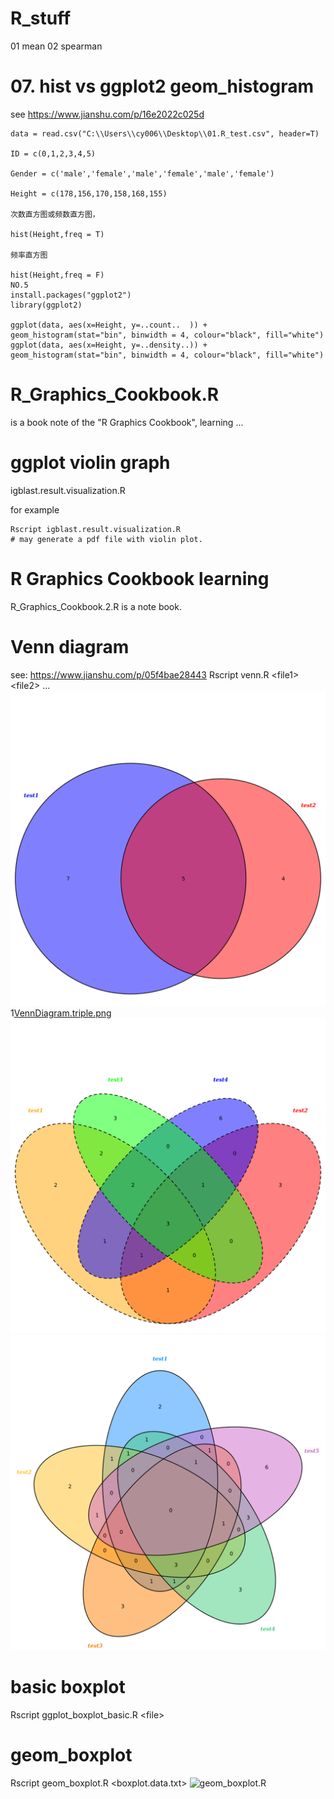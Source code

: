 # R_stuff

01 mean
02 spearman


# 07. hist vs ggplot2 geom_histogram
see https://www.jianshu.com/p/16e2022c025d
```
data = read.csv("C:\\Users\\cy006\\Desktop\\01.R_test.csv", header=T)

ID = c(0,1,2,3,4,5)

Gender = c('male','female','male','female','male','female')

Height = c(178,156,170,158,168,155)

次数直方图或频数直方图，

hist(Height,freq = T)

频率直方图

hist(Height,freq = F)
NO.5
install.packages("ggplot2")
library(ggplot2)

ggplot(data, aes(x=Height, y=..count..  )) + geom_histogram(stat="bin", binwidth = 4, colour="black", fill="white")
ggplot(data, aes(x=Height, y=..density..)) + geom_histogram(stat="bin", binwidth = 4, colour="black", fill="white")
```

# R_Graphics_Cookbook.R

is a book note of the "R Graphics Cookbook", learning ...

# ggplot violin graph

igblast.result.visualization.R

for example
```
Rscript igblast.result.visualization.R
# may generate a pdf file with violin plot.
```

# R Graphics Cookbook learning

R_Graphics_Cookbook.2.R is a note book.

# Venn diagram
see: https://www.jianshu.com/p/05f4bae28443
Rscript venn.R \<file1\> \<file2\> ...
![pairwise venn diagram](VennDiagram.pairwise.png)
1[VennDiagram.triple.png](VennDiagram.triple.png)
![VennDiagram.quad.png](VennDiagram.quad.png)
![VennDiagram.quintuple.png](VennDiagram.quintuple.png)

# basic boxplot
Rscript ggplot_boxplot_basic.R \<file\>

# geom_boxplot
Rscript geom_boxplot.R \<boxplot.data.txt\> 
![geom_boxplot.R](geom_boxplot.R)

